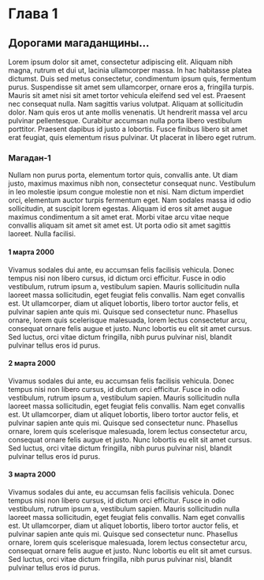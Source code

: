 # Глава 1

## Дорогами магаданщины...

Lorem ipsum dolor sit amet, consectetur adipiscing elit. Aliquam nibh magna, rutrum et dui ut, lacinia ullamcorper massa. In hac habitasse platea dictumst. Duis sed metus consectetur, condimentum ipsum quis, fermentum purus. Suspendisse sit amet sem ullamcorper, ornare eros a, fringilla turpis. Mauris sit amet nisi sit amet tortor vehicula eleifend sed vel est. Praesent nec consequat nulla. Nam sagittis varius volutpat. Aliquam at sollicitudin dolor. Nam quis eros ut ante mollis venenatis. Ut hendrerit massa vel arcu pulvinar pellentesque. Curabitur accumsan nulla porta libero vestibulum porttitor. Praesent dapibus id justo a lobortis. Fusce finibus libero sit amet erat feugiat, quis elementum risus pulvinar. Ut placerat in libero eget rutrum.

### Магадан-1

Nullam non purus porta, elementum tortor quis, convallis ante. Ut diam justo, maximus maximus nibh non, consectetur consequat nunc. Vestibulum in leo molestie ipsum congue molestie non et nisi. Nam dictum imperdiet orci, elementum auctor turpis fermentum eget. Nam sodales massa id odio sollicitudin, at suscipit lorem egestas. Aliquam id eros sit amet augue maximus condimentum a sit amet erat. Morbi vitae arcu vitae neque convallis aliquam sit amet sit amet est. Ut porta odio sit amet sagittis laoreet. Nulla facilisi.

#### 1 марта 2000

Vivamus sodales dui ante, eu accumsan felis facilisis vehicula. Donec tempus nisi non libero cursus, id dictum orci efficitur. Fusce in odio vestibulum, rutrum ipsum a, vestibulum sapien. Mauris sollicitudin nulla laoreet massa sollicitudin, eget feugiat felis convallis. Nam eget convallis est. Ut ullamcorper, diam ut aliquet lobortis, libero tortor auctor felis, et pulvinar sapien ante quis mi. Quisque sed consectetur nunc. Phasellus ornare, lorem quis scelerisque malesuada, lorem lectus consectetur arcu, consequat ornare felis augue et justo. Nunc lobortis eu elit sit amet cursus. Sed luctus, orci vitae dictum fringilla, nibh purus pulvinar nisl, blandit pulvinar tellus eros id purus.

#### 2 марта 2000

Vivamus sodales dui ante, eu accumsan felis facilisis vehicula. Donec tempus nisi non libero cursus, id dictum orci efficitur. Fusce in odio vestibulum, rutrum ipsum a, vestibulum sapien. Mauris sollicitudin nulla laoreet massa sollicitudin, eget feugiat felis convallis. Nam eget convallis est. Ut ullamcorper, diam ut aliquet lobortis, libero tortor auctor felis, et pulvinar sapien ante quis mi. Quisque sed consectetur nunc. Phasellus ornare, lorem quis scelerisque malesuada, lorem lectus consectetur arcu, consequat ornare felis augue et justo. Nunc lobortis eu elit sit amet cursus. Sed luctus, orci vitae dictum fringilla, nibh purus pulvinar nisl, blandit pulvinar tellus eros id purus.

#### 3 марта 2000

Vivamus sodales dui ante, eu accumsan felis facilisis vehicula. Donec tempus nisi non libero cursus, id dictum orci efficitur. Fusce in odio vestibulum, rutrum ipsum a, vestibulum sapien. Mauris sollicitudin nulla laoreet massa sollicitudin, eget feugiat felis convallis. Nam eget convallis est. Ut ullamcorper, diam ut aliquet lobortis, libero tortor auctor felis, et pulvinar sapien ante quis mi. Quisque sed consectetur nunc. Phasellus ornare, lorem quis scelerisque malesuada, lorem lectus consectetur arcu, consequat ornare felis augue et justo. Nunc lobortis eu elit sit amet cursus. Sed luctus, orci vitae dictum fringilla, nibh purus pulvinar nisl, blandit pulvinar tellus eros id purus.

#### 



